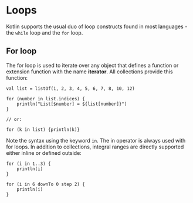
# Loops

Kotlin supports the usual duo of loop constructs found in most languages - the `while` loop and the
`for` loop.

## For loop

The for loop is used to iterate over any object that defines a function or extension function
with the name **iterator**. All collections provide this function:

```
val list = listOf(1, 2, 3, 4, 5, 6, 7, 8, 10, 12)

for (number in list.indices) {
    println("List[$number] = ${list[number]}")
}

// or: 

for (k in list) {println(k)}
```

Note the syntax using the keyword `in`. The in operator is always used with for loops. In addition
to collections, integral ranges are directly supported either inline or defined outside:

```
for (i in 1..3) {
    println(i)
}

for (i in 6 downTo 0 step 2) {
    println(i)
}
```